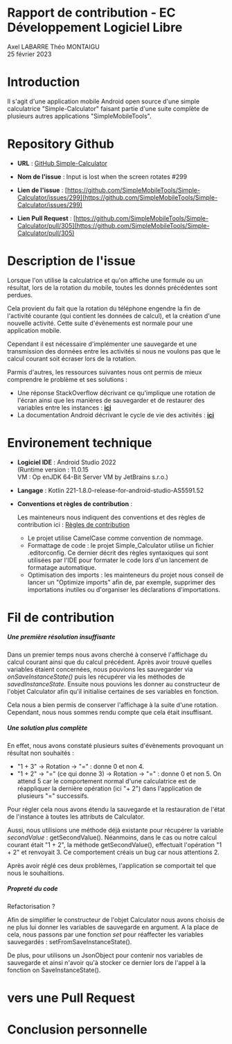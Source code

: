# Rapport de contribution - EC Développement Logiciel Libre

Axel LABARRE Théo MONTAIGU  
25 février 2023

# Introduction

Il s'agit d'une application mobile Android open source d'une simple calculatrice "Simple-Calculator" faisant partie d'une suite complète de plusieurs autres applications "SimpleMobileTools".  

# Repository Github

* **URL** : [GitHub Simple-Calculator](https://github.com/SimpleMobileTools/Simple-Calculator)  

* **Nom de l'issue** : Input is lost when the screen rotates #299
* **Lien de l'issue** : [https://github.com/SimpleMobileTools/Simple-Calculator/issues/299](https://github.com/SimpleMobileTools/Simple-Calculator/issues/299)
* **Lien Pull Request** : [https://github.com/SimpleMobileTools/Simple-Calculator/pull/305](https://github.com/SimpleMobileTools/Simple-Calculator/pull/305)

# Description de l'issue

Lorsque l'on utilise la calculatrice et qu'on affiche une formule ou un résultat, lors de la rotation du mobile, toutes les donnés précédentes sont perdues.

Cela provient du fait que la rotation du téléphone engendre la fin de l'activité courante (qui contient les données de calcul), et la création d'une nouvelle activité. Cette suite d'évènements est normale pour une application mobile.

Cependant il est nécessaire d'implémenter une sauvegarde et une transmission des données entre les activités si nous ne voulons pas que le calcul courant soit écraser lors de la rotation.

Parmis d'autres, les ressources suivantes nous ont permis de mieux comprendre le problème et ses solutions :

- Une réponse StackOverflow décrivant ce qu'implique une rotation de l'écran ainsi que les manières de sauvegarder et de restaurer des variables entre les instances : [**ici**](https://stackoverflow.com/a/47770372)
- La documentation Android décrivant le cycle de vie des activités : [**ici**](https://developer.android.com/guide/components/activities/activity-lifecycle)


# Environement technique

* **Logiciel IDE** : Android Studio 2022  
(Runtime version : 11.0.15  
VM : Op enJDK 64-Bit Server VM by JetBrains s.r.o.)
* **Langage** : Kotlin 221-1.8.0-release-for-android-studio-AS5591.52
* **Conventions et règles de contribution** :

  Les mainteneurs nous indiquent des conventions et des règles de contribution ici : [Règles de contribution](https://github.com/SimpleMobileTools/General-Discussion#how-do-i-suggest-an-improvement-ask-a-question-or-report-an-issue)
  - Le projet utilise CamelCase comme convention de nommage.  
  - Formattage de code : le projet Simple_Calculator utilise un fichier .editorconfig. Ce dernier décrit des règles syntaxiques qui sont utilisées par l'IDE pour formater le code lors d'un lancement de formatage automatique.  
  - Optimisation des imports : les mainteneurs du projet nous conseil de lancer un "Optimize imports" afin de, par exemple, supprimer des importations inutiles ou d'organiser les déclarations d'importations.  

# Fil de contribution

##### Une première résolution insuffisante

Dans un premier temps nous avons cherché à conservé l'affichage du calcul courant ainsi que du calcul précédent. Après avoir trouvé quelles variables étaient concernées, nous pouvions les sauvegarder via *onSaveInstanceState()* puis les récupérer via les méthodes de *savedInstanceState*. Ensuite nous pouvions les donner au constructeur de l'objet Calculator afin qu'il initialise certaines de ses variables en fonction.

Cela nous a bien permis de conserver l'affichage à la suite d'une rotation. Cependant, nous nous sommes rendu compte que cela était insuffisant.

##### Une solution plus complète

En effet, nous avons constaté plusieurs suites d'évènements provoquant un résultat non souhaités :

- "1 + 3" -> Rotation -> "=" : donne 0 et non 4.
- "1 + 2" -> "=" (ce qui donne 3) -> Rotation -> "=" : donne 0 et non 5. On attend 5 car le comportement normal d'une calculatrice est de réappliquer la dernière opération (ici "+ 2") dans l'application de plusieurs "=" successifs.

Pour régler cela nous avons étendu la sauvegarde et la restauration de l'état de l'instance à toutes les attributs de Calculator.

Aussi, nous utilisions une méthode déjà existante pour récupérer la variable *secondValue* : getSecondValue(). Néanmoins, dans le cas ou notre calcul courant était "1 + 2", la méthode getSecondValue(), effectuait l'opération "1 + 2" et renvoyait 3. Ce comportement créais un bug car nous attentions 2.

Après avoir réglé ces deux problèmes, l'application se comportait tel que nous le souhaitions.

##### Propreté du code 

Refactorisation ?

Afin de simplifier le constructeur de l'objet Calculator nous avons choisis de ne plus lui donner les variables de sauvegarde en argument. A la place de cela, nous passons par une fonction *set* pour réaffecter les variables sauvegardés : setFromSaveInstanceState().

De plus, pour utilisons un JsonObject pour contenir nos variables de sauvegarde et ainsi n'avoir qu'à stocker ce dernier lors de l'appel à la fonction on SaveInstanceState().

# vers une Pull Request

# Conclusion personnelle
